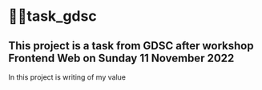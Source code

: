 # 🧑‍💻task_gdsc

## This project is a task from GDSC after workshop Frontend Web on Sunday 11 November 2022

In this project is writing of my value
